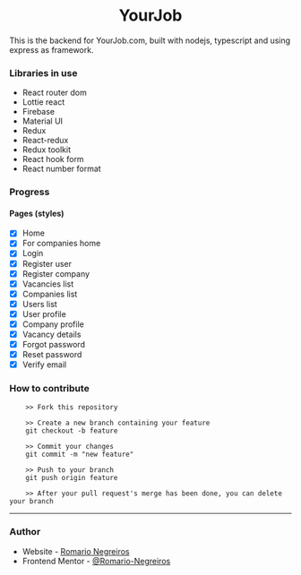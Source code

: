 <h1 align="center">YourJob</h1>

This is the backend for YourJob.com, built with nodejs, typescript and using express as framework.

### Libraries in use

- React router dom
- Lottie react
- Firebase
- Material UI
- Redux
- React-redux
- Redux toolkit
- React hook form
- React number format

### Progress

#### Pages (styles)
- [x] Home
- [x] For companies home
- [x] Login
- [x] Register user
- [x] Register company
- [x] Vacancies list
- [x] Companies list
- [x] Users list
- [x] User profile
- [x] Company profile
- [x] Vacancy details
- [x] Forgot password
- [x] Reset password
- [x] Verify email

### How to contribute

```
    >> Fork this repository

    >> Create a new branch containing your feature
    git checkout -b feature

    >> Commit your changes
    git commit -m "new feature"

    >> Push to your branch
    git push origin feature

    >> After your pull request's merge has been done, you can delete your branch

```

---

### Author

- Website - [Romario Negreiros](https://romario-negreiros.github.io/Romario-frontend/)
- Frontend Mentor - [@Romario-Negreiros](https://www.frontendmentor.io/profile/Romario-Negreiros)